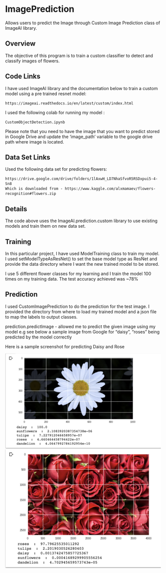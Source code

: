 # ImagePrediction
Allows users to predict the Image through Custom Image Prediction class of ImageAI library.
## Overview

The objective of this program is to train a custom classifier to detect and classify images of flowers. 

## Code Links
I have used ImageAI library and the documentation below to train a custom model  using a pre trained resnet model:

```
https://imageai.readthedocs.io/en/latest/custom/index.html
```

I used the following colab for running my model :

```
CustomObjectDetection.ipynb
```

Please note that you need to have the image that you want to predict stored in Google Drive and update the ‘image_path’  variable to the google drive path where image is located.


## Data Set Links
Used the following data set  for predicting flowers:

```
https://drive.google.com/drive/folders/1lAxwH_LD7NhaSfvoR5RSDxpui5-4-Sn8
Which is downloaded from - https://www.kaggle.com/alxmamaev/flowers-recognition#flowers.zip
```

## Details
The code above uses the ImageAI.prediction.custom  library to use existing models and train them on new data set.

## Training 
In this particular project, I have used ModelTraining class to train my model.
I used setModelTypeAsResNet() to set the base model type as ResNet and provide the data directory where I want the new trained model to be stored.

I use 5 different flower classes for my learning and I train the model 100 times on my training data. The test accuracy achieved was ~78%

## Prediction
I used CustomImagePrediction to do the prediction for the test image. I provided the directory from where to load my trained model and a json file to map the labels to output classes.

prediction.predictImage - allowed me to predict the given image using my model e.g see below a sample image from Google for “daisy”, “roses”  being predicted by the model correctly

Here is a sample screenshot for predicting Daisy and Rose

![Predicted Objects from Daisy](daisy.png)
![Predicted Objects from Rose](roses.png)
